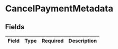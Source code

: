 # CancelPaymentMetadata


## Fields

| Field       | Type        | Required    | Description |
| ----------- | ----------- | ----------- | ----------- |